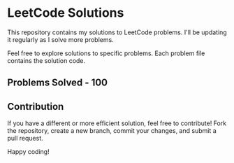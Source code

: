 # LeetCode Solutions

This repository contains my solutions to LeetCode problems. I'll be updating it regularly as I solve more problems.

Feel free to explore solutions to specific problems. Each problem file contains the solution code.

## Problems Solved - 100

## Contribution

If you have a different or more efficient solution, feel free to contribute! Fork the repository, create a new branch, commit your changes, and submit a pull request.

Happy coding!